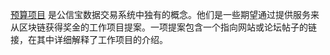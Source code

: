 [预算项目](introduction/workers) 是公信宝数据交易系统中独有的概念。他们是一些期望通过提供服务来从区块链获得奖金的工作项目提案。一项提案包含一个指向网站或论坛帖子的链接，在其中详细解释了工作项目的介绍。
[^_^]:在这里[BitSharestalk](https://bitsharestalk.org/index.php/board,103.0.html)可以看到一些提案。